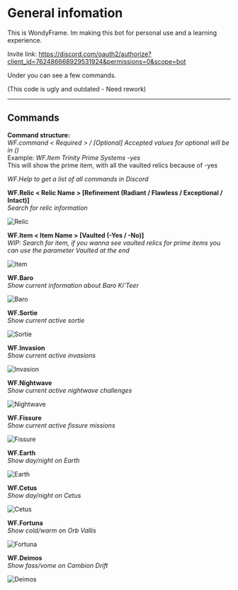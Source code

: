 # General infomation
This is WondyFrame. Im making this bot for personal use and a learning experience.

Invite link: https://discord.com/oauth2/authorize?client_id=762486668929531924&permissions=0&scope=bot

Under you can see a few commands. 

(This code is ugly and outdated - Need rework)

-----

## Commands  
**Command structure:**  
*WF.command < Required > / [Optional] 
Accepted values for optional will be in ()*  
Example: *WF.Item Trinity Prime Systems -yes*  
This will show the prime item, with all the vaulted relics because of -yes

*WF.Help to get a list of all commands in Discord*

**WF.Relic < Relic Name > [Refinement (Radiant / Flawless / Exceptional / Intact)]**  
*Search for relic information*

![Relic](https://i.imgur.com/ibQ7S5m.png)

**WF.Item < Item Name > [Vaulted (-Yes / -No)]**  
*WIP: Search for item, if you wanna see vaulted relics for prime items you can use the parameter Vaulted at the end*

![Item](https://i.imgur.com/8iKe077.png)

**WF.Baro**  
*Show current information about Baro Ki'Teer*

![Baro](https://i.imgur.com/bp4wUf8.png)

**WF.Sortie**  
*Show current active sortie*

![Sortie](https://i.imgur.com/80VcZF1.png)

**WF.Invasion**  
*Show current active invasions*

![Invasion](https://i.imgur.com/HAJg3Dn.png)

**WF.Nightwave**  
*Show current active nightwave challenges*

![Nightwave](https://i.imgur.com/evOHkoz.png)

**WF.Fissure**  
*Show current active fissure missions*

![Fissure](https://i.imgur.com/Fln0SFq.png)

**WF.Earth**  
*Show day/night on Earth*

![Earth](https://i.imgur.com/u0jpD8o.png)

**WF.Cetus**  
*Show day/night on Cetus*

![Cetus](https://i.imgur.com/ZUShZS6.png)

**WF.Fortuna**  
*Show cold/warm on Orb Vallis*

![Fortuna](https://i.imgur.com/ywWKmvm.png)

**WF.Deimos**  
*Show fass/vome on Cambion Drift*

![Deimos](https://i.imgur.com/GiY9s3G.png)
